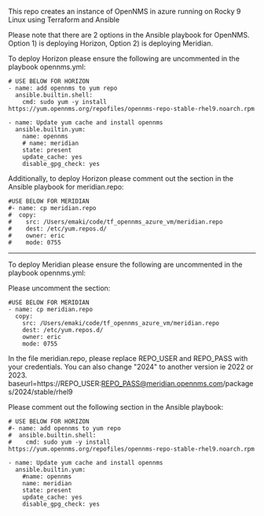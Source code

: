 
This repo creates an instance of OpenNMS in azure running on Rocky 9 Linux using Terraform and Ansible

Please note that there are 2 options in the Ansible playbook for OpenNMS.  Option 1) is deploying Horizon, Option 2) is deploying Meridian.

To deploy Horizon please ensure the following are uncommented in the playbook opennms.yml:


    # USE BELOW FOR HORIZON
    - name: add opennms to yum repo
      ansible.builtin.shell:
        cmd: sudo yum -y install https://yum.opennms.org/repofiles/opennms-repo-stable-rhel9.noarch.rpm

    - name: Update yum cache and install opennms
      ansible.builtin.yum: 
        name: opennms
        # name: meridian
        state: present
        update_cache: yes
        disable_gpg_check: yes

Additionally, to deploy Horizon please comment out the section in the Ansible playbook for meridian.repo:

    #USE BELOW FOR MERIDIAN
    #- name: cp meridian.repo  
    #  copy:
    #    src: /Users/emaki/code/tf_opennms_azure_vm/meridian.repo
    #    dest: /etc/yum.repos.d/
    #    owner: eric
    #    mode: 0755   

*****

To deploy Meridian please ensure the following are uncommented in the playbook opennms.yml:

Please uncomment the section:

    #USE BELOW FOR MERIDIAN
    - name: cp meridian.repo  
      copy:
        src: /Users/emaki/code/tf_opennms_azure_vm/meridian.repo
        dest: /etc/yum.repos.d/
        owner: eric
        mode: 0755   


In the file meridian.repo, please replace REPO_USER and REPO_PASS with your credentials.  You can also change "2024" to another version ie 2022 or 2023. 
baseurl=https://REPO_USER:REPO_PASS@meridian.opennms.com/packages/2024/stable/rhel9


Please comment out the following section in the Ansible playbook:

    # USE BELOW FOR HORIZON
    #- name: add opennms to yum repo
    #  ansible.builtin.shell:
    #    cmd: sudo yum -y install https://yum.opennms.org/repofiles/opennms-repo-stable-rhel9.noarch.rpm

    - name: Update yum cache and install opennms
      ansible.builtin.yum: 
        #name: opennms
        name: meridian
        state: present
        update_cache: yes
        disable_gpg_check: yes